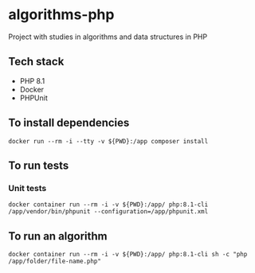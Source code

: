 # algorithms-php
Project with studies in algorithms and data structures in PHP

## Tech stack

- PHP 8.1
- Docker
- PHPUnit

## To install dependencies

`docker run --rm -i --tty -v ${PWD}:/app composer install`

## To run tests

### Unit tests
`docker container run --rm -i -v ${PWD}:/app/ php:8.1-cli /app/vendor/bin/phpunit --configuration=/app/phpunit.xml`

## To run an algorithm

`docker container run --rm -i -v ${PWD}:/app/ php:8.1-cli sh -c "php /app/folder/file-name.php"`